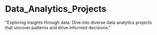 # Data_Analytics_Projects
"Exploring insights through data: Dive into diverse data analytics projects that uncover patterns and drive informed decisions."
